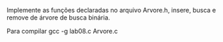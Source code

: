 Implemente as funções declaradas no arquivo Arvore.h, insere, busca e remove de árvore de busca binária.

Para compilar gcc -g lab08.c Arvore.c